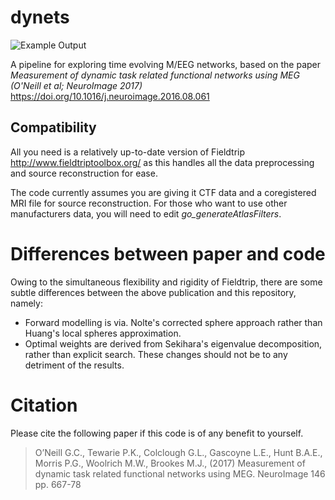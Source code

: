 dynets 
======

![Example Output](private/example.jpg)

A pipeline for exploring time evolving M/EEG networks, based on the paper _Measurement of dynamic task related functional networks using MEG (O'Neill et al; NeuroImage 2017)_ https://doi.org/10.1016/j.neuroimage.2016.08.061

## Compatibility
All you need is a relatively up-to-date version of Fieldtrip http://www.fieldtriptoolbox.org/ as this handles all the data preprocessing and source reconstruction for ease.

The code currently assumes you are giving it CTF data and a coregistered MRI file for source reconstruction. For those who want to use other manufacturers data, you will need to edit *go_generateAtlasFilters*.

# Differences between paper and code
Owing to the simultaneous flexibility and rigidity of Fieldtrip, there are some subtle differences between the above publication and this repository, namely:
* Forward modelling is via. Nolte's corrected sphere approach rather than Huang's local spheres approximation.
* Optimal weights are derived from Sekihara's eigenvalue decomposition, rather than explicit search. 
These changes should not be to any detriment of the results. 

# Citation
Please cite the following paper if this code is of any benefit to yourself. 
> O’Neill G.C., Tewarie P.K., Colclough G.L., Gascoyne L.E., Hunt B.A.E., Morris P.G., Woolrich M.W., Brookes M.J., (2017) Measurement of dynamic task related functional networks using MEG. NeuroImage 146 pp. 667-78

